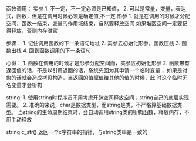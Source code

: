 函数调用：
实参
    1. 不一定，不一定必须是已知值， 
    2. 可以是常量，变量，表达式，函数，但是在调用时候必须是确定值,不一定
形参
    1. 就是在调用的时候才分配空间，函数一结束，变量的作用域结束，自然要释放空间
       如果堆区空间一定要记得释放，否则内存泄露

步骤：
    1. 记住调用函数的下一条语句地址
    2. 实参去初始化形参，函数压栈
    3. 函数出栈
    4. 回到函数调用的下一条语句

心得：
    1. 函数在调用的时候才是形参分配空间而，实参区初始化形参
    2. 函数带有返回值的话，不是以引用返回的话，系统先回为其申请一个临时变量
       ，如果是对象的话就会造成拷贝构造，当返回的值赋值给其他的值的时候，此
       时这个临时无名变量才会析构

string:
    1. 使用string时程序员不用考虑开辟空间释放空间；string自己的底层实现需要。
    2. 准确的来说，char是数据类型，而string是类，不严格算基础数据类型。
       当string的生命周期结束时，会自动调用string类的析构函数，释放内存，不用手动释放

string c_str()
    返回一个c字符串的指针，与string类串是一致的
    

